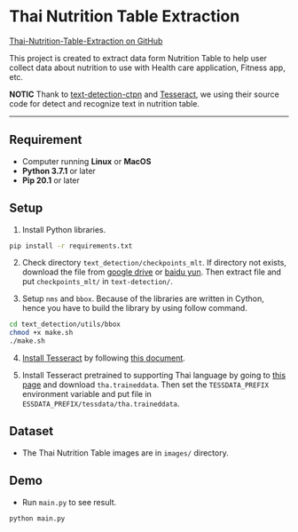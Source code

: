 # Thai Nutrition Table Extraction
[Thai-Nutrition-Table-Extraction on GitHub](https://github.com/Phongsathron/Thai-Nutrition-Table-Extraction)

This project is created to extract data form Nutrition Table to help user collect data about nutrition to use with Health care application, Fitness app, etc.

**NOTIC** Thank to [text-detection-ctpn](https://github.com/eragonruan/text-detection-ctpn) and [Tesseract](https://github.com/tesseract-ocr/tesseract), we using their source code for detect and recognize text in nutrition table.

---
## Requirement
- Computer running **Linux** or **MacOS**
- **Python 3.7.1** or later
- **Pip 20.1** or later

## Setup
1. Install Python libraries.

```bash
pip install -r requirements.txt
```

2. Check directory `text_detection/checkpoints_mlt`. If directory not exists, download the file from [google drive](https://drive.google.com/file/d/1HcZuB_MHqsKhKEKpfF1pEU85CYy4OlWO/view?usp=sharing) or [baidu yun](https://pan.baidu.com/s/1BNHt_9fiqRPGmEXPaxaFXw). Then extract file and put `checkpoints_mlt/` in `text-detection/`.

3. Setup `nms` and `bbox`. Because of the libraries are written in Cython, hence you have to build the library by using follow command.

```bash
cd text_detection/utils/bbox
chmod +x make.sh
./make.sh
```

4. [Install Tesseract](https://tesseract-ocr.github.io/tessdoc/Home.html) by following [this document](https://tesseract-ocr.github.io/tessdoc/Home.html).

5. Install Tesseract pretrained to supporting Thai language by going to [this page](https://github.com/tesseract-ocr/tessdata_best) and download `tha.traineddata`. Then set the `TESSDATA_PREFIX` environment variable and put file in `ESSDATA_PREFIX/tessdata/tha.traineddata`.

## Dataset
- The Thai Nutrition Table images are in `images/` directory.

## Demo
- Run `main.py` to see result.
```bash
python main.py
```
